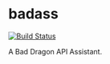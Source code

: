 # badass

[![Build Status](https://img.shields.io/travis/charagarlnad/badass.svg?style=flat-square)](https://travis-ci.org/charagarlnad/badass)

A Bad Dragon API Assistant.
